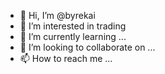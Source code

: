 - 👋 Hi, I’m @byrekai
- 👀 I’m interested in trading
- 🌱 I’m currently learning ...
- 💞️ I’m looking to collaborate on ...
- 📫 How to reach me ...

<!---
byrekai/byrekai is a ✨ special ✨ repository because its `README.md` (this file) appears on your GitHub profile.
You can click the Preview link to take a look at your changes.
--->
